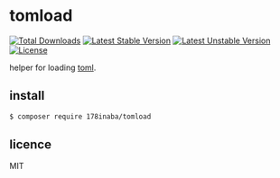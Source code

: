 # tomload

[![Total Downloads](https://poser.pugx.org/178inaba/tomload/downloads)](https://packagist.org/packages/178inaba/tomload)
[![Latest Stable Version](https://poser.pugx.org/178inaba/tomload/v/stable)](https://packagist.org/packages/178inaba/tomload)
[![Latest Unstable Version](https://poser.pugx.org/178inaba/tomload/v/unstable)](https://packagist.org/packages/178inaba/tomload)
[![License](https://poser.pugx.org/178inaba/tomload/license)](https://packagist.org/packages/178inaba/tomload)

helper for loading [toml](https://github.com/toml-lang/toml).

## install

```bash
$ composer require 178inaba/tomload
```

## licence

MIT
